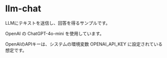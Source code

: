 # llm-chat

LLMにテキストを送信し、回答を得るサンプルです。

OpenAI の ChatGPT-4o-mini を使用しています。

OpenAIのAPIキーは、システムの環境変数 OPENAI_API_KEY に設定されている想定です。


